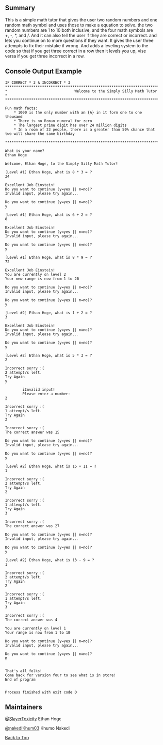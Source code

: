 ## Summary
This is a simple math tutor that gives the user two random numbers and one random math
symbol and uses those to make a equation to solve. the two random numbers are 1 to 10
both inclusive, and the four math symbols are +, -, *, and /. And it can also tell the
user if they are correct or incorrect. and lets you continue on to more questions if they
want. It gives the user three attempts to fix their mistake if wrong. And adds a leveling 
system to the code so that if you get three correct in a row then it levels you up, vise 
versa if you get three incorrect in a row.

## Console Output Example
```
IF CORRECT * 3 & INCORRECT * 3
******************************************************************************************************
*                               Welcome to the Simply Silly Math Tutor                               *
******************************************************************************************************

Fun math facts:
    * 1000 is the only number with an {A} in it form one to one thousand
    * There is no Roman numeral for zero
    * The largest prime digit has over 24 million digits
    * In a room of 23 people, there is a greater than 50% chance that two will share the same birthday

******************************************************************************************************

What is your name?
Ethan Hoge

Welcome, Ethan Hoge, to the Simply Silly Math Tutor!

[Level #1] Ethan Hoge, what is 8 * 3 = ?
24

Excellent Job Einstein!
Do you want to continue (y=yes || n=no)?
Invalid input, please try again...

Do you want to continue (y=yes || n=no)?
y

[Level #1] Ethan Hoge, what is 6 + 2 = ?
8

Excellent Job Einstein!
Do you want to continue (y=yes || n=no)?
Invalid input, please try again...

Do you want to continue (y=yes || n=no)?
y

[Level #1] Ethan Hoge, what is 8 * 9 = ?
72

Excellent Job Einstein!
You are currently on level 2
Your new range is now from 1 to 20

Do you want to continue (y=yes || n=no)?
Invalid input, please try again...

Do you want to continue (y=yes || n=no)?
y

[Level #2] Ethan Hoge, what is 1 + 2 = ?
3

Excellent Job Einstein!
Do you want to continue (y=yes || n=no)?
Invalid input, please try again...

Do you want to continue (y=yes || n=no)?
y

[Level #2] Ethan Hoge, what is 5 * 3 = ?
2

Incorrect sorry :(
2 attempt/s left.
Try Again
y

        iInvalid input!
        Please enter a number:
2

Incorrect sorry :(
1 attempt/s left.
Try Again
2

Incorrect sorry :(
The correct answer was 15

Do you want to continue (y=yes || n=no)?
Invalid input, please try again...

Do you want to continue (y=yes || n=no)?
y

[Level #2] Ethan Hoge, what is 16 + 11 = ?
1

Incorrect sorry :(
2 attempt/s left.
Try Again
2

Incorrect sorry :(
1 attempt/s left.
Try Again
3

Incorrect sorry :(
The correct answer was 27

Do you want to continue (y=yes || n=no)?
Invalid input, please try again...

Do you want to continue (y=yes || n=no)?
y

[Level #2] Ethan Hoge, what is 13 - 9 = ?
1

Incorrect sorry :(
2 attempt/s left.
Try Again
2

Incorrect sorry :(
1 attempt/s left.
Try Again
3

Incorrect sorry :(
The correct answer was 4

You are currently on level 1
Your range is now from 1 to 10

Do you want to continue (y=yes || n=no)?
Invalid input, please try again...

Do you want to continue (y=yes || n=no)?
n


That's all folks!
Come back for version four to see what is in store!
End of program


Process finished with exit code 0

```

## Maintainers
[@SlayerToxicity](https://github.com/SlayerToxicity) Ethan Hoge

[@nakediKhum03](https://github.com/nakediKhum03) Khumo Nakedi

[Back to Top](#math-tutor-v1)
